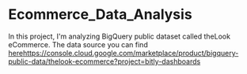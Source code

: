 # Ecommerce_Data_Analysis
In this project, I'm analyzing BigQuery public dataset called theLook eCommerce. 
The data source you can find [here](https://console.cloud.google.com/marketplace/product/bigquery-public-data/thelook-ecommerce?project=bitly-dashboards)https://console.cloud.google.com/marketplace/product/bigquery-public-data/thelook-ecommerce?project=bitly-dashboards 


